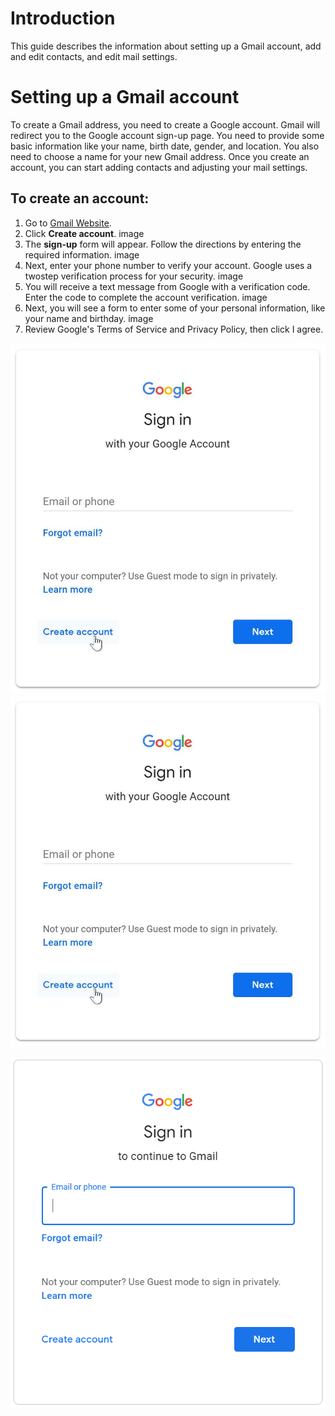 # Introduction 

This guide describes the information about setting up a Gmail account, add and edit contacts, and edit mail settings.

# Setting up a Gmail account 

To create a Gmail address, you need to create a Google account. Gmail will redirect you to the Google account sign-up page. You need to provide some basic information like your name, birth date, gender, and location. You also need to choose a name for your new Gmail address. Once you create an account, you can start adding contacts and adjusting your mail settings. 

## To create an account: 
1. Go to [Gmail Website](https://www.gmail.com). 
2. Click **Create account**.
image
3. The **sign-up** form will appear. Follow the directions by entering the required information. 
image
4. Next, enter your phone number to verify your account. Google uses a two­step verification process for your security. 
image
5. You will receive a text message from Google with a verification code. Enter the code to complete the account verification. 
image
6. Next, you will see a form to enter some of your personal information, like your name and birthday.
image
7. Review Google's Terms of Service and Privacy Policy, then click I agree.


![6 UI](/Git-images/image1.jpg)
![7 UI](Git-images/image1.jpg)

![7 UI|512x397,50%](Git-images/2020-03-04_19-28-58.png)
